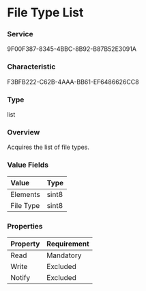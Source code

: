 # File Type List

### Service

9F00F387-8345-4BBC-8B92-B87B52E3091A

### Characteristic

F3BFB222-C62B-4AAA-BB61-EF6486626CC8

### Type

list

### Overview

Acquires the list of file types.

### Value Fields

| Value | Type |
|:--|:--|
| Elements | sint8 |
| File Type | sint8 |

### Properties

| Property | Requirement |
|:--|:--|
| Read | Mandatory |
| Write | Excluded |
| Notify | Excluded |